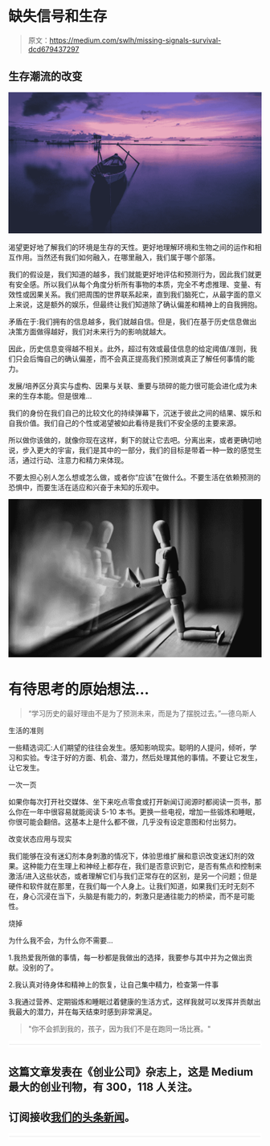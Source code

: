 # 缺失信号和生存

> 原文：<https://medium.com/swlh/missing-signals-survival-dcd679437297>

## 生存潮流的改变

![](img/5bc5d71db08149b49bbbf01c89d5df4d.png)

渴望更好地了解我们的环境是生存的天性。更好地理解环境和生物之间的运作和相互作用。当然还有我们如何融入，在哪里融入，我们属于哪个部落。

我们的假设是，我们知道的越多，我们就能更好地评估和预测行为，因此我们就更有安全感。所以我们从每个角度分析所有事物的本质，完全不考虑推理、变量、有效性或因果关系。我们把周围的世界联系起来，直到我们脑死亡，从最字面的意义上来说，这是额外的娱乐，但最终让我们知道除了确认偏差和精神上的自我拥抱。

矛盾在于:我们拥有的信息越多，我们就越自信。但是，我们在基于历史信息做出决策方面做得越好，我们对未来行为的影响就越大。

因此，历史信息变得越不相关。此外，超过有效或最佳信息的给定阈值/准则，我们只会后悔自己的确认偏差，而不会真正提高我们预测或真正了解任何事情的能力。

发展/培养区分真实与虚构、因果与关联、重要与琐碎的能力很可能会进化成为未来的生存本能。但是很难…

我们的身份在我们自己的比较文化的持续弹幕下，沉迷于彼此之间的结果、娱乐和自我价值。我们自己的个性或渴望被如此看待是我们不安全感的主要来源。

所以做你该做的，就像你现在这样，剩下的就让它去吧。分离出来，或者更确切地说，步入更大的宇宙，我们是其中的一部分，我们的目标是带着一种一致的感觉生活，通过行动、注意力和精力来体现。

不要太担心别人怎么想或怎么做，或者你“应该”在做什么。不要生活在依赖预测的恐惧中，而要生活在适应和兴奋于未知的乐观中。

![](img/ea9869cc56bdb3292b8b846bbcf6a617.png)

# 有待思考的原始想法…

> “学习历史的最好理由不是为了预测未来，而是为了摆脱过去。”—德乌斯人

生活的准则

一些精选词汇:人们期望的往往会发生。感知影响现实。聪明的人提问，倾听，学习和实验。专注于好的方面、机会、潜力，然后处理其他的事情。不要让它发生，让它发生。

一次一页

如果你每次打开社交媒体、坐下来吃点零食或打开新闻订阅源时都阅读一页书，那么你在一年中很容易就能阅读 5-10 本书。更换一些电视，增加一些锻炼和睡眠，你很可能会翻倍。这基本上是什么都不做，几乎没有设定意图和付出努力。

改变状态应用与现实

我们能够在没有迷幻剂本身刺激的情况下，体验思维扩展和意识改变迷幻剂的效果。这种能力在生理上和神经上都存在，我们是否意识到它，是否有焦点和控制来激活/进入这些状态，或者理解它们与我们正常存在的区别，是另一个问题；但是硬件和软件就在那里，在我们每一个人身上。让我们知道，如果我们无时无刻不在，身心沉浸在当下，头脑是有能力的，刺激只是通往能力的桥梁，而不是可能性。

烧掉

为什么我不会，为什么你不需要…

1.我热爱我所做的事情，每一秒都是我做出的选择，我要参与其中并为之做出贡献。没别的了。

2.我认真对待身体和精神上的恢复，让自己集中精力，检查第一件事

3.我通过营养、定期锻炼和睡眠过着健康的生活方式，这样我就可以发挥并贡献出我最大的潜力，并在每天结束时感到非常满足。

> "你不会抓到我的，孩子，因为我们不是在跑同一场比赛。"

![](img/731acf26f5d44fdc58d99a6388fe935d.png)

## 这篇文章发表在《创业公司》杂志上，这是 Medium 最大的创业刊物，有 300，118 人关注。

## 订阅接收[我们的头条新闻](http://growthsupply.com/the-startup-newsletter/)。

![](img/731acf26f5d44fdc58d99a6388fe935d.png)